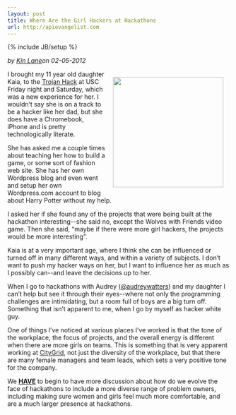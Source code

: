 ```yaml
---
layout: post
title: Where Are the Girl Hackers at Hackathons
url: http://apievangelist.com
---
```

{% include JB/setup %}<div><i><span class="small">by</span> <a href="https://plus.google.com/106460238807821851374" rel="author">Kin Lane</a><span class="small">on</span> <span class="post-date">02-05-2012</span></i><p><img style="padding: 15px;" src="http://kinlane-productions.s3.amazonaws.com/kaia-at-trojan-hack-2.JPG" alt="" width="250" align="right" /></p>
<p>I brought my 11 year old daughter Kaia, to the <a title="Trojan Hack" href="http://trojanhack.co/">Trojan Hack</a> at USC Friday night and Saturday, which was a new experience for her. I wouldn&rsquo;t say she is on a track to be a hacker like her dad, but she does have a Chromebook, iPhone and is pretty technologically literate.</p>
<p>She has asked me a couple times about teaching her how to build a game, or some sort of fashion web site.  She has her own Wordpress blog and even went and setup her own Wordpress.com account to blog about Harry Potter without my help.</p>
<p>I asked her if she found any of the projects that were being built at the hackathon interesting--she said no, except the Wolves with Friends video game.  Then she said, &ldquo;maybe if there were more girl hackers, the projects would be more interesting&rdquo;.</p>
<p>Kaia is at a very important age, where I think she can be influenced or turned off in many different ways, and within a variety of subjects.  I don&rsquo;t want to push my hacker ways on her, but I want to influence her as much as I possibly can--and leave the decisions up to her.</p>
<p>When I go to hackathons with Audrey (<a href="https://twitter.com/#!/audreywatters">@audreywatters</a>) and my daughter I can&rsquo;t help but see it through their eyes--where not only the programming challenges are intimidating, but a room full of boys are a big turn off.  Something that isn&rsquo;t apparent to me, when I go by myself as hacker white guy.</p>
<p>One of things I&rsquo;ve noticed at various places I&rsquo;ve worked is that the tone of the workplace, the focus of projects, and the overall energy is different when there are more girls on teams.  This is something that is very apparent working at <a title="CityGrid" href="http://www.citygrid.com">CityGrid</a>, not just the diversity of the workplace, but that there are many female managers and team leads, which sets a very positive tone for the company.</p>
<p>We <span style="text-decoration: underline;"><strong>HAVE</strong></span> to begin to have more discussion about how do we evolve the face of hackathons to include a more diverse range of problem owners, including making sure women and girls feel much more comfortable, and are a much larger presence at hackathons.</p>